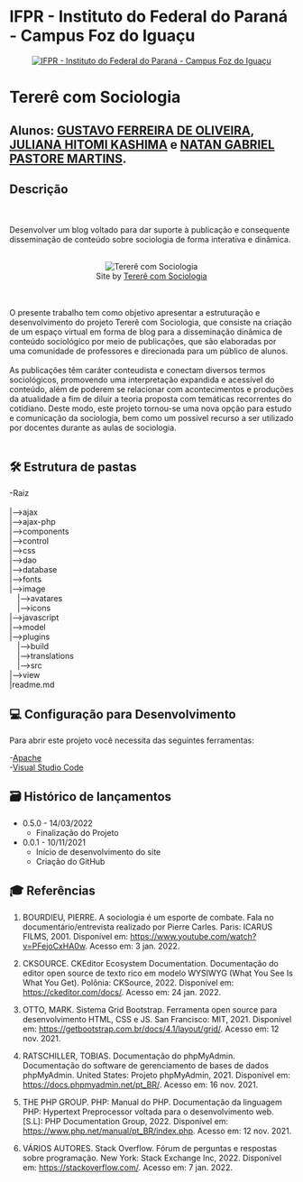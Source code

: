 # IFPR - Instituto do Federal do Paraná - Campus Foz do Iguaçu

<p align="center">
<a href= "https://foz.ifpr.edu.br/"><img src="https://user-images.githubusercontent.com/65983794/158275550-ae05719b-4d21-4b73-a284-f6e9d480ecd4.png" alt="IFPR - Instituto do Federal do Paraná - Campus Foz do Iguaçu" border="0"></a>
</p>


# Tererê com Sociologia

## Alunos:  <a target="_blank" href="//linkedin.com/in/gustavo-ferreira-aa8050220/">GUSTAVO FERREIRA DE OLIVEIRA</a>, <a href="#">JULIANA HITOMI KASHIMA</a> e <a target="_blank" href="//www.linkedin.com/in/natangpm/">NATAN GABRIEL PASTORE MARTINS</a>.

## Descrição

<br><br>
Desenvolver um blog voltado para dar suporte à publicação e consequente  disseminação de conteúdo sobre sociologia de forma interativa e dinâmica.
<br><br>
<p align="center">
<img src="https://user-images.githubusercontent.com/65983794/158276316-cba4731b-6008-423b-ad9e-77f38a0f847b.png" style="margin-left:auto;margin-right:auto" alt="Tererê com Sociologia" border="0">
  <br>
  Site by <a href="#">Tererê com Sociologia</a>
</p>


<br><br>
O presente trabalho tem como objetivo apresentar a estruturação e desenvolvimento do projeto Tererê com Sociologia, que consiste na criação de um espaço virtual em forma de blog para a disseminação dinâmica de conteúdo sociológico por meio de publicações, que são elaboradas por uma comunidade de professores e direcionada para um público de alunos. 
<br><br>
As publicações têm caráter conteudista e conectam diversos termos sociológicos, promovendo uma interpretação expandida e acessível do conteúdo, além de poderem se relacionar com acontecimentos e produções da atualidade a fim de diluir a teoria proposta com temáticas recorrentes do cotidiano. Deste modo, este projeto tornou-se uma nova opção para estudo e comunicação da sociologia, bem como um possível recurso a ser utilizado por docentes durante as aulas de sociologia.
<br><br>

## 🛠 Estrutura de pastas

-Raiz<br>
<br>
|-->ajax<br>
|-->ajax-php<br>
|-->components<br>
|-->control<br>
|-->css<br>
|-->dao<br>
|-->database<br>
|-->fonts<br>
|-->image<br>
  &emsp;|-->avatares<br>
  &emsp;|-->icons<br>
|-->javascript<br>
|-->model<br>
|-->plugins<br>
  &emsp;|-->build<br>
      &emsp;|-->translations<br>
  &emsp;|-->src<br>
|-->view<br>
|readme.md<br>


## 💻 Configuração para Desenvolvimento

Para abrir este projeto você necessita das seguintes ferramentas:

-<a href="https://www.apachefriends.org/pt_br/index.html">Apache</a><br>
-<a href="https://code.visualstudio.com/">Visual Studio Code</a>

## 🗃 Histórico de lançamentos

* 0.5.0 - 14/03/2022
    * Finalização do Projeto
* 0.0.1 - 10/11/2021
    * Início de desenvolvimento do site
    * Criação do GitHub

## 🎓 Referências

1. BOURDIEU, PIERRE. A sociologia é um esporte de combate. Fala no documentário/entrevista realizado por Pierre Carles. Paris: ICARUS FILMS, 2001. Disponível em: https://www.youtube.com/watch?v=PFejoCxHA0w. Acesso em: 3 jan. 2022.

2. CKSOURCE. CKEditor Ecosystem Documentation. Documentação do editor open source de texto rico em modelo WYSIWYG (What You See Is What You Get). Polônia: CKSource, 2022. Disponível em: https://ckeditor.com/docs/. Acesso em: 24 jan. 2022.

3. OTTO, MARK. Sistema Grid Bootstrap. Ferramenta open source para desenvolvimento HTML, CSS e JS. San Francisco: MIT, 2021. Disponível em: https://getbootstrap.com.br/docs/4.1/layout/grid/. Acesso em: 12 nov. 2021.

4. RATSCHILLER, TOBIAS. Documentação do phpMyAdmin. Documentação do software de gerenciamento de bases de dados phpMyAdmin. United States: Projeto phpMyAdmin, 2021. Disponível em: https://docs.phpmyadmin.net/pt_BR/. Acesso em: 16 nov. 2021.

5. THE PHP GROUP. PHP: Manual do PHP. Documentação da linguagem PHP: Hypertext Preprocessor voltada para o desenvolvimento web. [S.L]: PHP Documentation Group, 2022. Disponível em: https://www.php.net/manual/pt_BR/index.php. Acesso em: 12 nov. 2021.

6. VÁRIOS AUTORES. Stack Overflow. Fórum de perguntas e respostas sobre programação. New York: Stack Exchange Inc, 2022. Disponível em: https://stackoverflow.com/. Acesso em: 7 jan. 2022.

